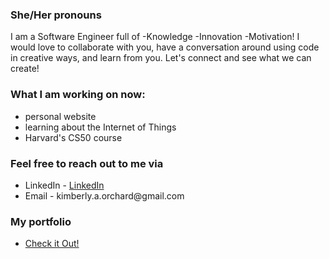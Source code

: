 

<h3>She/Her pronouns</h3>

<p>I am a Software Engineer full of -Knowledge -Innovation -Motivation! I would love to collaborate with you, have a conversation around using code in creative ways, and learn from you. Let's connect and see what we can create!</p>

<h3>What I am working on now:</h3>
<ul>
  <li>personal website</li>
  <li>learning about the Internet of Things</li>
  <li>Harvard's CS50 course</li>
</ul>
<h3>Feel free to reach out to me via</h3>
<ul>
  <li>LinkedIn - <a href="https://www.linkedin.com/in/kimberly-orchard-she-her">LinkedIn</a></li>
  <li>Email - kimberly.a.orchard@gmail.com</li>
</ul>
<h3>My portfolio</h3>
<ul>
  <li><a href="https://kimberlyorchard.me">Check it Out!</a></li>
</ul>


